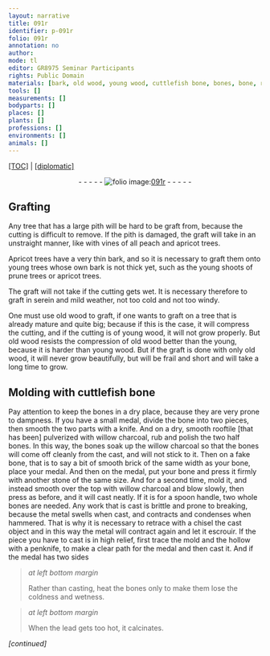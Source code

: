 ```yaml
---
layout: narrative
title: 091r
identifier: p-091r
folio: 091r
annotation: no
author:
mode: tl
editor: GR8975 Seminar Participants
rights: Public Domain
materials: [bark, old wood, young wood, cuttlefish bone, bones, bone, rooftile, willow charcoal, fake bone, brick, metal, lead]
tools: []
measurements: []
bodyparts: []
places: []
plants: []
professions: []
environments: []
animals: []
---
```


<p><a href="{{ site.baseurl }}/translation/">[TOC]</a> | <a href="{{ site.baseurl }}/_texts/p-091r_tc.md/">[diplomatic]</a></p><div class="folio" align="center">- - - - - <a href="http://gallica.bnf.fr/ark:/12148/btv1b10500001g/f187.image" target="_blank"><img src="https://cu-mkp.github.io/2017-workshop-edition/assets/photo-icon.png" alt="folio image: " style="display:inline-block; margin-bottom:-3px;"/>091r</a> - - - - - </div>  
  

## Grafting

 
Any tree that has a large pith will be hard to <span class="del">be</span> graft from, because the cutting is difficult to remove. If the pith is damaged, the graft will take in an unstraight manner, like with vines of all peach and apricot trees.
 
Apricot trees have a very thin <span class="m">bark</span>, and so it is necessary to graft them onto young trees whose own <span class="m">bark</span> is not thick yet, such as the young shoots of prune trees or apricot trees.
 
The graft will not take if the cutting gets wet. It is necessary therefore to graft in serein and mild weather, not too cold and not too windy.
 
One must use <span class="m">old wood</span> to graft, if one wants to graft on a tree that is already mature and quite big; because if this is the case, it will compress the cutting, and if the cutting is of <span class="m">young wood</span>, it will not grow properly. But <span class="m">old wood</span> resists the compression of <span class="m">old wood</span> better <span class="del">than the young</span>, because it is harder than <span class="m">young wood</span>. But if the graft is done with only <span class="m">old wood</span>, it will never grow beautifully, but will be frail and short and will take a long time to grow.

 
  

## Molding with <span class="m">cuttlefish bone</span>

 
Pay attention to keep the <span class="m">bones</span> in a dry place, because they are very prone to dampness. If you have a small medal, divide the <span class="m">bone</span> into two pieces, then smooth the two parts with a knife. And on a dry, smooth <span class="m">rooftile</span> [that has been] pulverized with <span class="m">willow charcoal</span>, rub and polish the two half <span class="m">bones</span>. In this way, the <span class="m">bones</span> soak up the <span class="m">willow charcoal</span> so that the <span class="m">bones</span> will come off cleanly from the cast, and will not stick to it. Then on a <span class="m">fake bone</span>, that is to say a bit of smooth <span class="m">brick</span> of the same width as your <span class="m">bone</span>, place your medal. And then on the medal, put your <span class="m">bone</span> and press it firmly with another stone of the same size. And for a second time, mold it, and instead smooth over the top with <span class="m">willow charcoal</span> and blow slowly, then press as before, and it will cast neatly. If it is for a spoon handle, two whole <span class="m">bones</span> are needed. Any work that is cast is brittle and prone to breaking, because the <span class="m">metal</span> swells when cast, and contracts and condenses when hammered. That is why it is necessary to retrace with a chisel the cast object and in this way the <span class="m">metal</span> will contract again and let it escrouir. If the piece you have to cast is in high relief, first trace the mold and the hollow with a penknife, to make a clear path for the medal and then cast it. And if the medal has two sides
 
> *at left bottom margin*
> 
> 
> Rather than casting, heat the <span class="m">bones</span> only to make them lose the coldness and wetness.
 
> *at left bottom margin*
> 
> 
> When the <span class="m">lead</span> gets too hot, it calcinates.
 
*[continued]*
 
